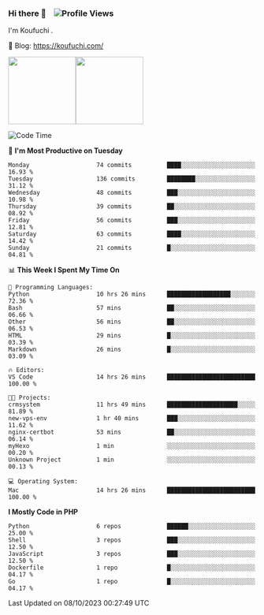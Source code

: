 ### Hi there 👋 &nbsp;&nbsp; ![Profile Views](http://img.shields.io/badge/Profile%20Views-1222-blue)

I'm Koufuchi . 

📔 Blog: <https://koufuchi.com/>

<img align="" height="137px" src="https://github-readme-stats-seven-nu-30.vercel.app/api?username=Koufuchi&hide=issues,contribs&show_icons=true&line_height=21&theme=radical&locale=en" /><img align="" height="137px" src="https://github-readme-stats-seven-nu-30.vercel.app/api/top-langs/?username=Koufuchi&layout=compact&hide=blade,html,css,pug,scss&theme=radical&locale=en" />

<!--START_SECTION:waka-->
![Code Time](http://img.shields.io/badge/Code%20Time-80%20hrs%2031%20mins-blue)

📅 **I'm Most Productive on Tuesday** 

```text
Monday                   74 commits          ████░░░░░░░░░░░░░░░░░░░░░   16.93 % 
Tuesday                  136 commits         ████████░░░░░░░░░░░░░░░░░   31.12 % 
Wednesday                48 commits          ███░░░░░░░░░░░░░░░░░░░░░░   10.98 % 
Thursday                 39 commits          ██░░░░░░░░░░░░░░░░░░░░░░░   08.92 % 
Friday                   56 commits          ███░░░░░░░░░░░░░░░░░░░░░░   12.81 % 
Saturday                 63 commits          ████░░░░░░░░░░░░░░░░░░░░░   14.42 % 
Sunday                   21 commits          █░░░░░░░░░░░░░░░░░░░░░░░░   04.81 % 
```


📊 **This Week I Spent My Time On** 

```text
💬 Programming Languages: 
Python                   10 hrs 26 mins      ██████████████████░░░░░░░   72.36 % 
Bash                     57 mins             ██░░░░░░░░░░░░░░░░░░░░░░░   06.66 % 
Other                    56 mins             ██░░░░░░░░░░░░░░░░░░░░░░░   06.53 % 
HTML                     29 mins             █░░░░░░░░░░░░░░░░░░░░░░░░   03.39 % 
Markdown                 26 mins             █░░░░░░░░░░░░░░░░░░░░░░░░   03.09 % 

🔥 Editors: 
VS Code                  14 hrs 26 mins      █████████████████████████   100.00 % 

🐱‍💻 Projects: 
crmsystem                11 hrs 49 mins      ████████████████████░░░░░   81.89 % 
new-vps-env              1 hr 40 mins        ███░░░░░░░░░░░░░░░░░░░░░░   11.62 % 
nginx-certbot            53 mins             ██░░░░░░░░░░░░░░░░░░░░░░░   06.14 % 
myHexo                   1 min               ░░░░░░░░░░░░░░░░░░░░░░░░░   00.20 % 
Unknown Project          1 min               ░░░░░░░░░░░░░░░░░░░░░░░░░   00.13 % 

💻 Operating System: 
Mac                      14 hrs 26 mins      █████████████████████████   100.00 % 
```

**I Mostly Code in PHP** 

```text
Python                   6 repos             ██████░░░░░░░░░░░░░░░░░░░   25.00 % 
Shell                    3 repos             ███░░░░░░░░░░░░░░░░░░░░░░   12.50 % 
JavaScript               3 repos             ███░░░░░░░░░░░░░░░░░░░░░░   12.50 % 
Dockerfile               1 repo              █░░░░░░░░░░░░░░░░░░░░░░░░   04.17 % 
Go                       1 repo              █░░░░░░░░░░░░░░░░░░░░░░░░   04.17 % 
```




 Last Updated on 08/10/2023 00:27:49 UTC
<!--END_SECTION:waka-->


